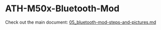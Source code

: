 # ATH-M50x-Bluetooth-Mod

Check out the main document: [05_bluetooth-mod-steps-and-pictures.md](05_bluetooth-mod-steps-and-pictures.md)
